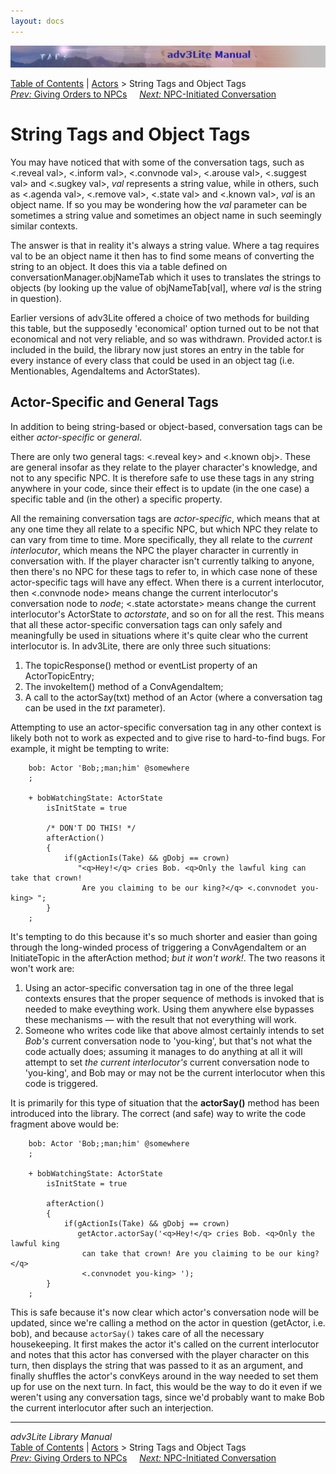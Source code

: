 ```yaml
---
layout: docs
---
```



<img src="topbar.jpg" data-border="0" />





<a href="toc.html" class="nav">Table of Contents</a> \|
<a href="actor.html" class="nav">Actors</a> \> String Tags and Object
Tags  
<span class="navnp"><a href="orders.html" class="nav"><em>Prev:</em> Giving Orders to
NPCs</a>    
<a href="initiate.html" class="nav"><em>Next:</em> NPC-Initiated
Conversation</a>     </span>





# String Tags and Object Tags

You may have noticed that with some of the conversation tags, such as
\<.reveal val\>, \<.inform val\>, \<.convnode val\>, \<.arouse val\>,
\<.suggest val\> and \<.sugkey val\>, *val* represents a string value,
while in others, such as \<.agenda val\>, \<.remove val\>, \<.state
val\> and \<.known val\>, *val* is an object name. If so you may be
wondering how the *val* parameter can be sometimes a string value and
sometimes an object name in such seemingly similar contexts.

The answer is that in reality it's always a string value. Where a tag
requires val to be an object name it then has to find some means of
converting the string to an object. It does this via a table defined on
conversationManager.objNameTab which it uses to translates the strings
to objects (by looking up the value of objNameTab\[val\], where *val* is
the string in question).

Earlier versions of adv3Lite offered a choice of two methods for
building this table, but the supposedly 'economical' option turned out
to be not that economical and not very reliable, and so was withdrawn.
Provided actor.t is included in the build, the library now just stores
an entry in the table for every instance of every class that could be
used in an object tag (i.e. Mentionables, AgendaItems and ActorStates).

## <span id="actor-tag-idx">Actor-Specific and General Tags</span>

In addition to being string-based or object-based, conversation tags can
be either *actor-specific* or *general*.

There are only two general tags: \<.reveal key\> and \<.known obj\>.
These are general insofar as they relate to the player character's
knowledge, and not to any specific NPC. It is therefore safe to use
these tags in any string anywhere in your code, since their effect is to
update (in the one case) a specific table and (in the other) a specific
property.

All the remaining conversation tags are *actor-specific*, which means
that at any one time they all relate to a specific NPC, but which NPC
they relate to can vary from time to time. More specifically, they all
relate to the *<span id="curint_idx">current interlocutor</span>*, which
means the NPC the player character in currently in conversation with. If
the player character isn't currently talking to anyone, then there's no
NPC for these tags to refer to, in which case none of these
actor-specific tags will have any effect. When there is a current
interlocutor, then \<.convnode node\> means change the current
interlocutor's conversation node to *node*; \<.state actorstate\> means
change the current interlocutor's ActorState to *actorstate*, and so on
for all the rest. This means that all these actor-specific conversation
tags can only safely and meaningfully be used in situations where it's
quite clear who the current interlocutor is. In adv3Lite, there are only
three such situations:

1.  The topicResponse() method or eventList property of an
    ActorTopicEntry;
2.  The invokeItem() method of a ConvAgendaItem;
3.  A call to the actorSay(txt) method of an Actor (where a conversation
    tag can be used in the *txt* parameter).

Attempting to use an actor-specific conversation tag in any other
context is likely both not to work as expected and to give rise to
hard-to-find bugs. For example, it might be tempting to write:

```
    bob: Actor 'Bob;;man;him' @somewhere
    ;

    + bobWatchingState: ActorState
        isInitState = true
        
        /* DON'T DO THIS! */
        afterAction()
        {
            if(gActionIs(Take) && gDobj == crown)
               "<q>Hey!</q> cries Bob. <q>Only the lawful king can take that crown!
                Are you claiming to be our king?</q> <.convnodet you-king> ";  
        }
    ;
```

It's tempting to do this because it's so much shorter and easier than
going through the long-winded process of triggering a ConvAgendaItem or
an InitiateTopic in the afterAction method; *but it won't work!*. The
two reasons it won't work are:

1.  Using an actor-specific conversation tag in one of the three legal
    contexts ensures that the proper sequence of methods is invoked that
    is needed to make eveything work. Using them anywhere else bypasses
    these mechanisms — with the result that not everything will work.
2.  Someone who writes code like that above almost certainly intends to
    set *Bob's* current conversation node to 'you-king', but that's not
    what the code actually does; assuming it manages to do anything at
    all it will attempt to set *the current interlocutor's* current
    conversation node to 'you-king', and Bob may or may not be the
    current interlocutor when this code is triggered.

It is primarily for this type of situation that the **actorSay()**
method has been introduced into the library. The correct (and safe) way
to write the code fragment above would be:

```
    bob: Actor 'Bob;;man;him' @somewhere
    ;

    + bobWatchingState: ActorState
        isInitState = true
        
        afterAction()
        {
            if(gActionIs(Take) && gDobj == crown)
               getActor.actorSay('<q>Hey!</q> cries Bob. <q>Only the lawful king
                can take that crown! Are you claiming to be our king?</q> 
                <.convnodet you-king> ');  
        }
    ;
```

This is safe because it's now clear which actor's conversation node will
be updated, since we're calling a method on the actor in question
(getActor, i.e. bob), and because `actorSay()`
takes care of all the necessary housekeeping. It first makes the actor
it's called on the current interlocutor and notes that this actor has
conversed with the player character on this turn, then displays the
string that was passed to it as an argument, and finally shuffles the
actor's convKeys around in the way needed to set them up for use on the
next turn. In fact, this would be the way to do it even if we weren't
using any conversation tags, since we'd probably want to make Bob the
current interlocutor after such an interjection.



------------------------------------------------------------------------



*adv3Lite Library Manual*  
<a href="toc.html" class="nav">Table of Contents</a> \|
<a href="actor.html" class="nav">Actors</a> \> String Tags and Object
Tags  
<span class="navnp"><a href="orders.html" class="nav"><em>Prev:</em> Giving Orders to
NPCs</a>    
<a href="initiate.html" class="nav"><em>Next:</em> NPC-Initiated
Conversation</a>     </span>


